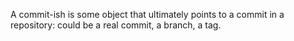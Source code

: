 A commit-ish is some object that ultimately points to a commit in a repository: could be a real commit, a branch, a tag.